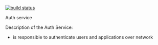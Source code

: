 [![build status](http://gitlab.zotona.com/platform/auth/badges/master/build.svg)](http://gitlab.zotona.com/platform/auth/commits/master)

Auth service

Description of the Auth Service:
- is responsible to authenticate users and applications over network
